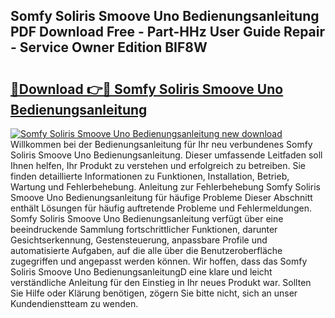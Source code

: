 ## Somfy Soliris Smoove Uno Bedienungsanleitung PDF Download Free - Part-HHz User Guide Repair - Service Owner Edition BIF8W

# <h2><a href="http://df1hipp.blite.top/?on=Somfy+Soliris+Smoove+Uno+Bedienungsanleitung">🔗Download 👉🔴 Somfy Soliris Smoove Uno Bedienungsanleitung</a></h2>

[![Somfy Soliris Smoove Uno Bedienungsanleitung new download](https://i.imgur.com/lujVjoI.png)](http://df1hipp.blite.top/?on=Somfy+Soliris+Smoove+Uno+Bedienungsanleitung)
Willkommen bei der Bedienungsanleitung für Ihr neu verbundenes Somfy Soliris Smoove Uno Bedienungsanleitung. Dieser umfassende Leitfaden soll Ihnen helfen, Ihr Produkt zu verstehen und erfolgreich zu betreiben. Sie finden detaillierte Informationen zu Funktionen, Installation, Betrieb, Wartung und Fehlerbehebung. Anleitung zur Fehlerbehebung Somfy Soliris Smoove Uno Bedienungsanleitung für häufige Probleme Dieser Abschnitt enthält Lösungen für häufig auftretende Probleme und Fehlermeldungen. Somfy Soliris Smoove Uno Bedienungsanleitung verfügt über eine beeindruckende Sammlung fortschrittlicher Funktionen, darunter Gesichtserkennung, Gestensteuerung, anpassbare Profile und automatisierte Aufgaben, auf die alle über die Benutzeroberfläche zugegriffen und angepasst werden können. Wir hoffen, dass das Somfy Soliris Smoove Uno BedienungsanleitungD eine klare und leicht verständliche Anleitung für den Einstieg in Ihr neues Produkt war. Sollten Sie Hilfe oder Klärung benötigen, zögern Sie bitte nicht, sich an unser Kundendienstteam zu wenden.
